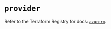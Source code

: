 # `provider`

Refer to the Terraform Registry for docs: [`azurerm`](https://registry.terraform.io/providers/hashicorp/azurerm/3.87.0/docs).
